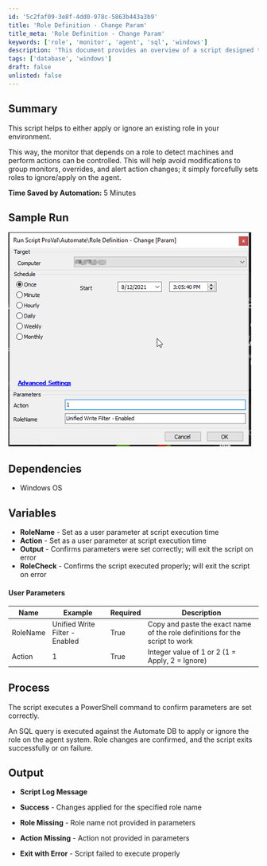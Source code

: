```yaml
---
id: '5c2faf09-3e8f-4dd0-978c-5863b443a3b9'
title: 'Role Definition - Change Param'
title_meta: 'Role Definition - Change Param'
keywords: ['role', 'monitor', 'agent', 'sql', 'windows']
description: 'This document provides an overview of a script designed to apply or ignore existing roles in your environment, allowing for better control over monitors that depend on these roles. By using this script, you can avoid unnecessary modifications to group monitors and streamline alert actions, ultimately saving time and enhancing efficiency.'
tags: ['database', 'windows']
draft: false
unlisted: false
---
```


## Summary

This script helps to either apply or ignore an existing role in your environment.

This way, the monitor that depends on a role to detect machines and perform actions can be controlled. This will help avoid modifications to group monitors, overrides, and alert action changes; it simply forcefully sets roles to ignore/apply on the agent.

**Time Saved by Automation:** 5 Minutes

## Sample Run

![Sample Run](../../../static/img/Role-Definition---Change-Param/image_1.png)

## Dependencies

- Windows OS

## Variables

- **RoleName** - Set as a user parameter at script execution time
- **Action** - Set as a user parameter at script execution time
- **Output** - Confirms parameters were set correctly; will exit the script on error
- **RoleCheck** - Confirms the script executed properly; will exit the script on error

#### User Parameters

| Name      | Example                           | Required | Description                                                                 |
|-----------|-----------------------------------|----------|-----------------------------------------------------------------------------|
| RoleName  | Unified Write Filter - Enabled     | True     | Copy and paste the exact name of the role definitions for the script to work |
| Action    | 1                                 | True     | Integer value of 1 or 2 (1 = Apply, 2 = Ignore)                           |

## Process

The script executes a PowerShell command to confirm parameters are set correctly.

An SQL query is executed against the Automate DB to apply or ignore the role on the agent system. Role changes are confirmed, and the script exits successfully or on failure.

## Output

- **Script Log Message**
  
- **Success** - Changes applied for the specified role name
  
- **Role Missing** - Role name not provided in parameters
  
- **Action Missing** - Action not provided in parameters
  
- **Exit with Error** - Script failed to execute properly



